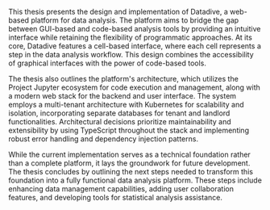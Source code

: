 This thesis presents the design and implementation of Datadive, a web-based platform for data analysis. The platform aims to bridge the gap between GUI-based and code-based analysis tools by providing an intuitive interface while retaining the flexibility of programmatic approaches. At its core, Datadive features a cell-based interface, where each cell represents a step in the data analysis workflow. This design combines the accessibility of graphical interfaces with the power of code-based tools.

The thesis also outlines the platform's architecture, which utilizes the Project Jupyter ecosystem for code execution and management, along with a modern web stack for the backend and user interface. The system employs a multi-tenant architecture with Kubernetes for scalability and isolation, incorporating separate databases for tenant and landlord functionalities. Architectural decisions prioritize maintainability and extensibility by using TypeScript throughout the stack and implementing robust error handling and dependency injection patterns.

While the current implementation serves as a technical foundation rather than a complete platform, it lays the groundwork for future development. The thesis concludes by outlining the next steps needed to transform this foundation into a fully functional data analysis platform. These steps include enhancing data management capabilities, adding user collaboration features, and developing tools for statistical analysis assistance.
